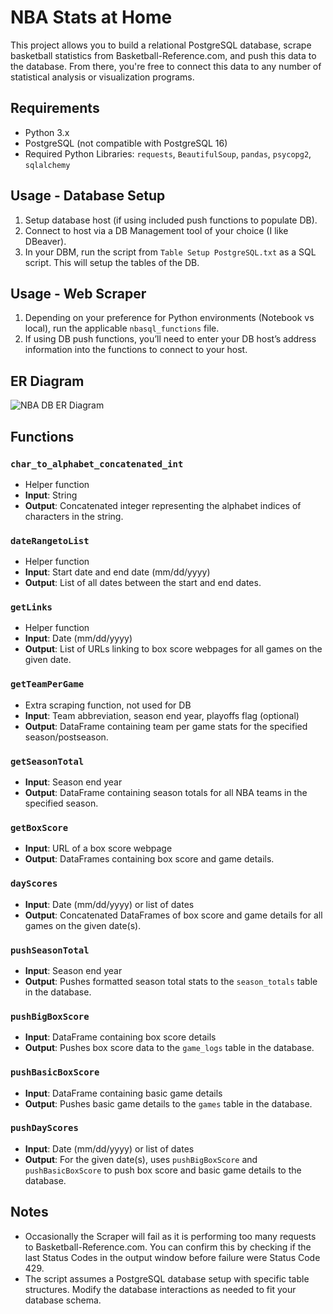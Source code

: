 # NBA Stats at Home

This project allows you to build a relational PostgreSQL database, scrape basketball statistics from Basketball-Reference.com, and push this data to the database. From there, you're free to connect this data to any number of statistical analysis or visualization programs. 

## Requirements

- Python 3.x
- PostgreSQL (not compatible with PostgreSQL 16)
- Required Python Libraries: `requests`, `BeautifulSoup`, `pandas`, `psycopg2`, `sqlalchemy`

## Usage - Database Setup

1. Setup database host (if using included push functions to populate DB).
2. Connect to host via a DB Management tool of your choice (I like DBeaver).
3. In your DBM, run the script from `Table Setup PostgreSQL.txt` as a SQL script. This will setup the tables of the DB.

## Usage - Web Scraper

1. Depending on your preference for Python environments (Notebook vs local), run the applicable `nbasql_functions` file.
2. If using DB push functions, you’ll need to enter your DB host’s address information into the functions to connect to your host.

## ER Diagram
![NBA DB ER Diagram](https://github.com/askehal/NBA-Stats-at-Home-v0.01/assets/122184111/598223d1-d411-42a0-bc25-4819c89b8498)


## Functions

### `char_to_alphabet_concatenated_int`

- Helper function
- **Input**: String
- **Output**: Concatenated integer representing the alphabet indices of characters in the string.

### `dateRangetoList`

- Helper function
- **Input**: Start date and end date (mm/dd/yyyy)
- **Output**: List of all dates between the start and end dates.

### `getLinks`

- Helper function
- **Input**: Date (mm/dd/yyyy)
- **Output**: List of URLs linking to box score webpages for all games on the given date.

### `getTeamPerGame`

- Extra scraping function, not used for DB
- **Input**: Team abbreviation, season end year, playoffs flag (optional)
- **Output**: DataFrame containing team per game stats for the specified season/postseason.

### `getSeasonTotal`

- **Input**: Season end year
- **Output**: DataFrame containing season totals for all NBA teams in the specified season.

### `getBoxScore`

- **Input**: URL of a box score webpage
- **Output**: DataFrames containing box score and game details.

### `dayScores`

- **Input**: Date (mm/dd/yyyy) or list of dates
- **Output**: Concatenated DataFrames of box score and game details for all games on the given date(s).

### `pushSeasonTotal`

- **Input**: Season end year
- **Output**: Pushes formatted season total stats to the `season_totals` table in the database.

### `pushBigBoxScore`

- **Input**: DataFrame containing box score details
- **Output**: Pushes box score data to the `game_logs` table in the database.

### `pushBasicBoxScore`

- **Input**: DataFrame containing basic game details
- **Output**: Pushes basic game details to the `games` table in the database.

### `pushDayScores`

- **Input**: Date (mm/dd/yyyy) or list of dates
- **Output**: For the given date(s), uses `pushBigBoxScore` and `pushBasicBoxScore` to push box score and basic game details to the database.

## Notes

- Occasionally the Scraper will fail as it is performing too many requests to Basketball-Reference.com. You can confirm this by checking if the last Status Codes in the output window before failure were Status Code 429.
- The script assumes a PostgreSQL database setup with specific table structures. Modify the database interactions as needed to fit your database schema.
